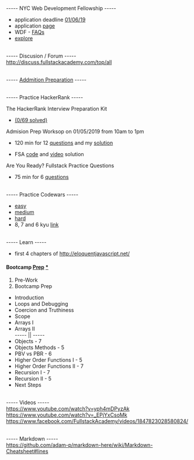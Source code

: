 
<br>----- NYC Web Development Fellowship -----<br>

* application deadline [01/06/19](https://www.fullstackacademy.com/nyc-fellowship)
* application [page](https://www.fullstackacademy.com/apply)
* WDF - [FAQs](https://docs.google.com/document/d/1r_wm7JEAaTnA-StB1kQd5QbiFSeoS7z-uXm80MWwO1Y/edit#heading=h.47tyvwil04jf)
* [explore](https://ttp.nyc/web-development-fellowship)


<br>----- Discusion / Forum -----<br>
http://discuss.fullstackacademy.com/top/all

<br>----- [Addmition Preparation](https://www.fullstackacademy.com/admissions-preparation) -----<br>

<br>----- Practice HackerRank -----<br>

The HackerRank Interview Preparation Kit
* [(0/69 solved)](https://www.hackerrank.com/interview/interview-preparation-kit?h_l=domains&h_r=hrw&utm_source=hrwCandidateFeedback)

Admision Prep Worksop on 01/05/2019 from 10am to 1pm
* 120 min for 12 [questions](https://www.hackerrank.com/tests/40edorm64lt/a87677ce4a8fdef22eb783e259553732) and my [solution](https://repl.it/@ivanjanko/FullStackAcademyPrep)

* FSA [code](https://gist.github.com/ScottDalessandro/6403e013c587c48ab78e#file-GraceHopperHackerRank-js) and [video](https://gist.github.com/Kmacpher/d8d21cf61c38fb8194b6873ac4f2217d) solution

Are You Ready? Fullstack Practice Questions
* 75 min for 6 [questions](https://www.hackerrank.com/tests/bs7hjfdsonh/8a2b1f2dcdd52809d15464c98ecec464) 

<br>----- Practice Codewars -----<br>

* [easy](https://www.codewars.com/collections/easy-6)
* [medium](https://www.codewars.com/collections/medium-1)
* [hard](https://www.codewars.com/collections/hard-28)
* 8, 7 and 6 kyu [link](https://www.codewars.com/kata/search/javascript?q=&r[]=-8&r[]=-7&r[]=-6&tags=Fundamentals,Algorithms,Logic,Data+Types,Strings,Numbers,Arrays,Control+Flow,Loops&beta=false&order_by=total_completed+desc)


<br>----- Learn -----<br>

* first 4 chapters of http://eloquentjavascript.net/

#### Bootcamp [Prep](https://learn.fullstackacademy.com/workshop) [*](https://learn.fullstackacademy.com/workshop/5a97083f970d1c0004636a5b/content/5a971291b5f0a3000422fbb6/tex)

1. Pre-Work
2. Bootcamp Prep
- Introduction
- Loops and Debugging
- Coercion and Truthiness
- Scope
- Arrays I
- Arrays II
<br>----- || -----<br>
- Objects - 7
- Objects Methods - 5
- PBV vs PBR - 6
- Higher Order Functions I - 5
- Higher Order Functions II - 7
- Recursion I - 7
- Recursion II - 5
- Next Steps

<br>----- Videos -----<br>
https://www.youtube.com/watch?v=yph4mDPyzAk<br>
https://www.youtube.com/watch?v=_EPjYxCsoMk<br>
https://www.facebook.com/FullstackAcademy/videos/1847823028580824/ 

<br>----- Markdown -----<br>
https://github.com/adam-p/markdown-here/wiki/Markdown-Cheatsheet#lines